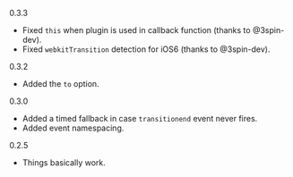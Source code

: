 0.3.3
- Fixed `this` when plugin is used in callback function (thanks to @3spin-dev).
- Fixed `webkitTransition` detection for iOS6 (thanks to @3spin-dev).

0.3.2
- Added the `to` option.

0.3.0
- Added a timed fallback in case `transitionend` event never fires.
- Added event namespacing.

0.2.5
- Things basically work.
